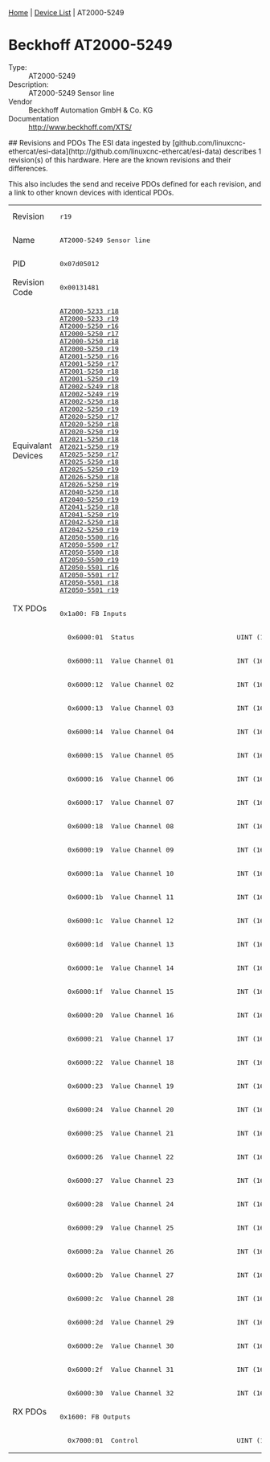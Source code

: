 <div class="nav"><a href="/esi-data">Home</a> | <a href="/esi-data/devices">Device List</a> | AT2000-5249</div>

#  Beckhoff AT2000-5249

<dl>
  <dt>Type:</dt><dd>AT2000-5249</dd>
  <dt>Description:</dt><dd>AT2000-5249 Sensor line</dd>
  <dt>Vendor</dt><dd>Beckhoff Automation GmbH & Co. KG</dd>
  <dt>Documentation</dt><dd><a href="http://www.beckhoff.com/XTS/">http://www.beckhoff.com/XTS/</a></dd>
</dl>
## Revisions and PDOs
The ESI data ingested by [github.com/linuxcnc-ethercat/esi-data](http://github.com/linuxcnc-ethercat/esi-data) describes 1 revision(s) of this hardware.  Here are the known revisions and their differences.

This also includes the send and receive PDOs defined for each revision, and a link to other known devices with identical PDOs.

<table>
<tr >
<td class="first">Revision</td>
<td ><pre>r19</pre></td>
</tr>
<tr >
<td class="first">Name</td>
<td ><pre>AT2000-5249 Sensor line</pre></td>
</tr>
<tr >
<td class="first">PID</td>
<td ><pre>0x07d05012</pre></td>
</tr>
<tr >
<td class="first">Revision Code</td>
<td ><pre>0x00131481</pre></td>
</tr>
<tr >
<td class="first">Equivalant Devices</td>
<td ><pre><a href="AT2000-5233">AT2000-5233 r18</a><br/><a href="AT2000-5233">AT2000-5233 r19</a><br/><a href="AT2000-5250">AT2000-5250 r16</a><br/><a href="AT2000-5250">AT2000-5250 r17</a><br/><a href="AT2000-5250">AT2000-5250 r18</a><br/><a href="AT2000-5250">AT2000-5250 r19</a><br/><a href="AT2001-5250">AT2001-5250 r16</a><br/><a href="AT2001-5250">AT2001-5250 r17</a><br/><a href="AT2001-5250">AT2001-5250 r18</a><br/><a href="AT2001-5250">AT2001-5250 r19</a><br/><a href="AT2002-5249">AT2002-5249 r18</a><br/><a href="AT2002-5249">AT2002-5249 r19</a><br/><a href="AT2002-5250">AT2002-5250 r18</a><br/><a href="AT2002-5250">AT2002-5250 r19</a><br/><a href="AT2020-5250">AT2020-5250 r17</a><br/><a href="AT2020-5250">AT2020-5250 r18</a><br/><a href="AT2020-5250">AT2020-5250 r19</a><br/><a href="AT2021-5250">AT2021-5250 r18</a><br/><a href="AT2021-5250">AT2021-5250 r19</a><br/><a href="AT2025-5250">AT2025-5250 r17</a><br/><a href="AT2025-5250">AT2025-5250 r18</a><br/><a href="AT2025-5250">AT2025-5250 r19</a><br/><a href="AT2026-5250">AT2026-5250 r18</a><br/><a href="AT2026-5250">AT2026-5250 r19</a><br/><a href="AT2040-5250">AT2040-5250 r18</a><br/><a href="AT2040-5250">AT2040-5250 r19</a><br/><a href="AT2041-5250">AT2041-5250 r18</a><br/><a href="AT2041-5250">AT2041-5250 r19</a><br/><a href="AT2042-5250">AT2042-5250 r18</a><br/><a href="AT2042-5250">AT2042-5250 r19</a><br/><a href="AT2050-5500">AT2050-5500 r16</a><br/><a href="AT2050-5500">AT2050-5500 r17</a><br/><a href="AT2050-5500">AT2050-5500 r18</a><br/><a href="AT2050-5500">AT2050-5500 r19</a><br/><a href="AT2050-5501">AT2050-5501 r16</a><br/><a href="AT2050-5501">AT2050-5501 r17</a><br/><a href="AT2050-5501">AT2050-5501 r18</a><br/><a href="AT2050-5501">AT2050-5501 r19</a></pre></td>
</tr>
<tr class="txpdo pdosection">
<td class="first" rowspan=34 valign=top>TX PDOs</td>
<td><pre>0x1a00: FB Inputs</pre></td>
<td></td>
</tr>
<tr class="txpdo">
<td ><pre>  0x6000:01  Status                          UINT (16 bits)</pre></td>
</tr>
<tr class="txpdo">
<td ><pre>  0x6000:11  Value Channel 01                INT (16 bits)</pre></td>
</tr>
<tr class="txpdo">
<td ><pre>  0x6000:12  Value Channel 02                INT (16 bits)</pre></td>
</tr>
<tr class="txpdo">
<td ><pre>  0x6000:13  Value Channel 03                INT (16 bits)</pre></td>
</tr>
<tr class="txpdo">
<td ><pre>  0x6000:14  Value Channel 04                INT (16 bits)</pre></td>
</tr>
<tr class="txpdo">
<td ><pre>  0x6000:15  Value Channel 05                INT (16 bits)</pre></td>
</tr>
<tr class="txpdo">
<td ><pre>  0x6000:16  Value Channel 06                INT (16 bits)</pre></td>
</tr>
<tr class="txpdo">
<td ><pre>  0x6000:17  Value Channel 07                INT (16 bits)</pre></td>
</tr>
<tr class="txpdo">
<td ><pre>  0x6000:18  Value Channel 08                INT (16 bits)</pre></td>
</tr>
<tr class="txpdo">
<td ><pre>  0x6000:19  Value Channel 09                INT (16 bits)</pre></td>
</tr>
<tr class="txpdo">
<td ><pre>  0x6000:1a  Value Channel 10                INT (16 bits)</pre></td>
</tr>
<tr class="txpdo">
<td ><pre>  0x6000:1b  Value Channel 11                INT (16 bits)</pre></td>
</tr>
<tr class="txpdo">
<td ><pre>  0x6000:1c  Value Channel 12                INT (16 bits)</pre></td>
</tr>
<tr class="txpdo">
<td ><pre>  0x6000:1d  Value Channel 13                INT (16 bits)</pre></td>
</tr>
<tr class="txpdo">
<td ><pre>  0x6000:1e  Value Channel 14                INT (16 bits)</pre></td>
</tr>
<tr class="txpdo">
<td ><pre>  0x6000:1f  Value Channel 15                INT (16 bits)</pre></td>
</tr>
<tr class="txpdo">
<td ><pre>  0x6000:20  Value Channel 16                INT (16 bits)</pre></td>
</tr>
<tr class="txpdo">
<td ><pre>  0x6000:21  Value Channel 17                INT (16 bits)</pre></td>
</tr>
<tr class="txpdo">
<td ><pre>  0x6000:22  Value Channel 18                INT (16 bits)</pre></td>
</tr>
<tr class="txpdo">
<td ><pre>  0x6000:23  Value Channel 19                INT (16 bits)</pre></td>
</tr>
<tr class="txpdo">
<td ><pre>  0x6000:24  Value Channel 20                INT (16 bits)</pre></td>
</tr>
<tr class="txpdo">
<td ><pre>  0x6000:25  Value Channel 21                INT (16 bits)</pre></td>
</tr>
<tr class="txpdo">
<td ><pre>  0x6000:26  Value Channel 22                INT (16 bits)</pre></td>
</tr>
<tr class="txpdo">
<td ><pre>  0x6000:27  Value Channel 23                INT (16 bits)</pre></td>
</tr>
<tr class="txpdo">
<td ><pre>  0x6000:28  Value Channel 24                INT (16 bits)</pre></td>
</tr>
<tr class="txpdo">
<td ><pre>  0x6000:29  Value Channel 25                INT (16 bits)</pre></td>
</tr>
<tr class="txpdo">
<td ><pre>  0x6000:2a  Value Channel 26                INT (16 bits)</pre></td>
</tr>
<tr class="txpdo">
<td ><pre>  0x6000:2b  Value Channel 27                INT (16 bits)</pre></td>
</tr>
<tr class="txpdo">
<td ><pre>  0x6000:2c  Value Channel 28                INT (16 bits)</pre></td>
</tr>
<tr class="txpdo">
<td ><pre>  0x6000:2d  Value Channel 29                INT (16 bits)</pre></td>
</tr>
<tr class="txpdo">
<td ><pre>  0x6000:2e  Value Channel 30                INT (16 bits)</pre></td>
</tr>
<tr class="txpdo">
<td ><pre>  0x6000:2f  Value Channel 31                INT (16 bits)</pre></td>
</tr>
<tr class="txpdo">
<td ><pre>  0x6000:30  Value Channel 32                INT (16 bits)</pre></td>
</tr>
<tr class="rxpdo pdosection">
<td class="first" rowspan=2 valign=top>RX PDOs</td>
<td><pre>0x1600: FB Outputs</pre></td>
<td></td>
</tr>
<tr class="rxpdo">
<td ><pre>  0x7000:01  Control                         UINT (16 bits)</pre></td>
</tr>
</table>
